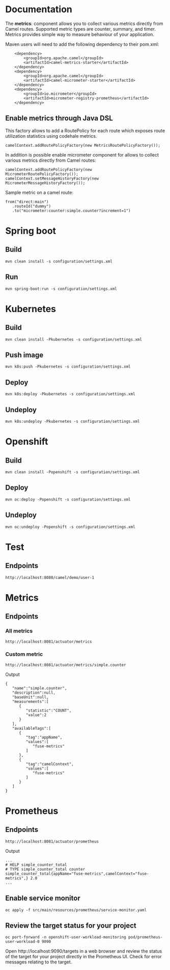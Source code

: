 

# Documentation
The **metrics**: component allows you to collect various metrics directly from Camel routes. Supported metric types are counter, summary, and timer. Metrics provides simple way to measure behaviour of your application. 

Maven users will need to add the following dependency to their pom.xml:
```
    <dependency>
        <groupId>org.apache.camel</groupId>
        <artifactId>camel-metrics-starter</artifactId>
    </dependency>
    <dependency>     
        <groupId>org.apache.camel</groupId>     
        <artifactId>camel-micrometer-starter</artifactId>
    </dependency>
    <dependency>
        <groupId>io.micrometer</groupId>
        <artifactId>micrometer-registry-prometheus</artifactId>
    </dependency>
```

## Enable metrics through Java DSL

This factory allows to add a RoutePolicy for each route which exposes route utilization statistics using codehale metrics.

```
camelContext.addRoutePolicyFactory(new MetricsRoutePolicyFactory());
```

In addition is possible enable micrometer component for allows to collect various metrics directly from Camel routes:
```
camelContext.addRoutePolicyFactory(new MicrometerRoutePolicyFactory());
camelContext.setMessageHistoryFactory(new MicrometerMessageHistoryFactory());
```

Sample metric on a camel route:
```
from("direct:main")
   .routeId("dummy")
   .to("micrometer:counter:simple.counter?increment=1")
```


# Spring boot

## Build
```
mvn clean install -s configuration/settings.xml
```

## Run
```
mvn spring-boot:run -s configuration/settings.xml
```


# Kubernetes

## Build
```
mvn clean install -Pkubernetes -s configuration/settings.xml
```

## Push image
```
mvn k8s:push -Pkubernetes -s configuration/settings.xml
```

## Deploy
```
mvn k8s:deploy -Pkubernetes -s configuration/settings.xml
```

## Undeploy
```
mvn k8s:undeploy -Pkubernetes -s configuration/settings.xml
```


# Openshift

## Build
```
mvn clean install -Popenshift -s configuration/settings.xml
```

## Deploy
```
mvn oc:deploy -Popenshift -s configuration/settings.xml
```

## Undeploy
```
mvn oc:undeploy -Popenshift -s configuration/settings.xml
```


# Test

## Endpoints

```
http://localhost:8080/camel/demo/user-1
```

# Metrics

## Endpoints

### All metrics

```
http://localhost:8081/actuator/metrics
```

### Custom metric

```
http://localhost:8081/actuator/metrics/simple.counter
```

Output
```
{
   "name":"simple.counter",
   "description":null,
   "baseUnit":null,
   "measurements":[
      {
         "statistic":"COUNT",
         "value":2
      }
   ],
   "availableTags":[
      {
         "tag":"appName",
         "values":[
            "fuse-metrics"
         ]
      },
      {
         "tag":"camelContext",
         "values":[
            "fuse-metrics"
         ]
      }
   ]
}
```


# Prometheus

## Endpoints

```
http://localhost:8081/actuator/prometheus
```

Output
```
...
# HELP simple_counter_total  
# TYPE simple_counter_total counter
simple_counter_total{appName="fuse-metrics",camelContext="fuse-metrics",} 2.0
...
```

## Enable service monitor

```
oc apply -f src/main/resources/prometheus/service-monitor.yaml
```

## Review the target status for your project

```
oc port-forward -n openshift-user-workload-monitoring pod/prometheus-user-workload-0 9090
```

Open http://localhost:9090/targets in a web browser and review the status of the target for your project directly in the Prometheus UI. Check for error messages relating to the target.
